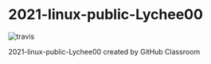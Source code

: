 # 2021-linux-public-Lychee00
![travis](https://www.travis-ci.com/Lychee00/shellbank.svg?branch=main&status=passed)

2021-linux-public-Lychee00 created by GitHub Classroom
